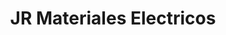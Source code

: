 ---
title: "JR Materiales Electricos"
url: /apostoles/jr-materiales-electricos/
shop: electrónica
---